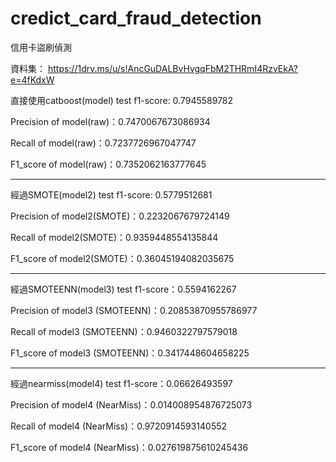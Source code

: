 # credict_card_fraud_detection
 信用卡盜刷偵測
 
 資料集： https://1drv.ms/u/s!AncGuDALBvHvgqFbM2THRmI4RzvEkA?e=4fKdxW
 
 直接使用catboost(model) test f1-score: 0.7945589782
 
 Precision of model(raw)：0.7470067673086934
 
 Recall of model(raw)：0.7237726967047747
 
 F1_score of model(raw)：0.7352062163777645
 
 -----------------------------------------------------
 經過SMOTE(model2) test f1-score: 0.5779512681
 
 Precision of model2(SMOTE)：0.2232067679724149
 
 Recall of model2(SMOTE)：0.9359448554135844
 
 F1_score of model2(SMOTE)：0.36045194082035675
 
 -----------------------------------------------------
 經過SMOTEENN(model3) test f1-score：0.5594162267
 
 Precision of model3 (SMOTEENN)：0.20853870955786977
 
 Recall of model3 (SMOTEENN)：0.9460322797579018
 
 F1_score of model3 (SMOTEENN)：0.3417448604658225
 
 -----------------------------------------------------
 經過nearmiss(model4) test f1-score：0.06626493597
 
 Precision of model4 (NearMiss)：0.014008954876725073
 
 Recall of model4 (NearMiss)：0.9720914593140552
 
 F1_score of model4 (NearMiss)：0.027619875610245436

